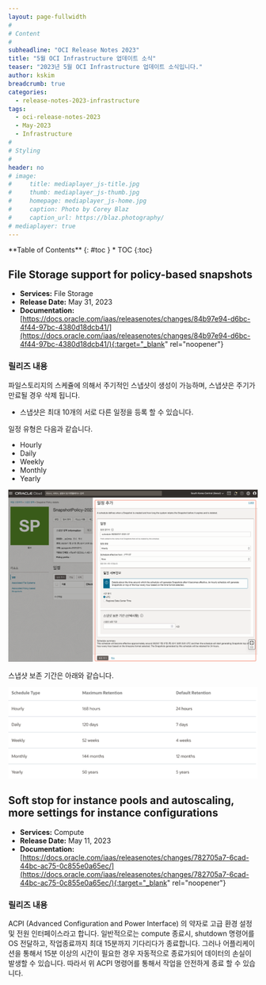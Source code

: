 ```yaml
---
layout: page-fullwidth
#
# Content
#
subheadline: "OCI Release Notes 2023"
title: "5월 OCI Infrastructure 업데이트 소식"
teaser: "2023년 5월 OCI Infrastructure 업데이트 소식입니다."
author: kskim
breadcrumb: true
categories:
  - release-notes-2023-infrastructure
tags:
  - oci-release-notes-2023
  - May-2023
  - Infrastructure
#
# Styling
#
header: no
# image:
#     title: mediaplayer_js-title.jpg
#     thumb: mediaplayer_js-thumb.jpg
#     homepage: mediaplayer_js-home.jpg
#     caption: Photo by Corey Blaz
#     caption_url: https://blaz.photography/
# mediaplayer: true
---
```


<div class="panel radius" markdown="1">
**Table of Contents**
{: #toc }
*  TOC
{:toc}
</div>

## File Storage support for policy-based snapshots
* **Services:** File Storage
* **Release Date:** May 31, 2023
* **Documentation:** [https://docs.oracle.com/iaas/releasenotes/changes/84b97e94-d6bc-4f44-97bc-4380d18dcb41/](https://docs.oracle.com/iaas/releasenotes/changes/84b97e94-d6bc-4f44-97bc-4380d18dcb41/){:target="_blank" rel="noopener"}

### 릴리즈 내용
파일스토리지의 스케쥴에 의해서 주기적인 스냅샷이 생성이 가능하며, 스냅샷은 주기가 만료될 경우 삭제 됩니다. 
- 스냅샷은 최대 10개의 서로 다른 일정을 등록 할 수 있습니다. 

일정 유형은 다음과 같습니다. 
- Hourly
- Daily
- Weekly
- Monthly
- Yearly


![](/assets/img/infrastructure/2023/release-note/SCR-20230728-heqq.png " ")

스냅샷 보존 기간은 아래와 같습니다. 

![](/assets/img/infrastructure/2023/release-note/SCR-20230728-hgkg.png " ")




## Soft stop for instance pools and autoscaling, more settings for instance configurations
* **Services:** Compute
* **Release Date:** May 11, 2023
* **Documentation:** [https://docs.oracle.com/iaas/releasenotes/changes/782705a7-6cad-44bc-ac75-0c855e0a65ec/](https://docs.oracle.com/iaas/releasenotes/changes/782705a7-6cad-44bc-ac75-0c855e0a65ec/){:target="_blank" rel="noopener"}

### 릴리즈 내용
ACPI (Advanced Configuration and Power Interface) 의 약자로 고급 환경 설정 및 전원 인터페이스라고 합니다. 
일반적으로는 compute 종료시, shutdown 명령어를 OS 전달하고, 작업종료까지 최대 15분까지 기다리다가 종료합니다. 그러나 어플리케이션을 통해서 15분 이상의 시간이 필요한 경우 자동적으로 종료가되어 데이터의 손실이 발생할 수 있습니다. 
따라서 위 ACPI 명령어를 통해서 작업을 안전하게 종료 할 수 있습니다. 
